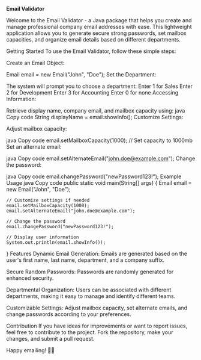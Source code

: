 **Email Validator**

Welcome to the Email Validator - a Java package that helps you create and manage professional company email addresses with ease. This lightweight application allows you to generate secure strong passwords, set mailbox capacities, and organize email details based on different departments.

Getting Started
To use the Email Validator, follow these simple steps:

Create an Email Object:

Email email = new Email("John", "Doe");
Set the Department:

The system will prompt you to choose a department:
Enter 1 for Sales
Enter 2 for Development
Enter 3 for Accounting
Enter 0 for none
Accessing Information:

Retrieve display name, company email, and mailbox capacity using:
java
Copy code
String displayName = email.showInfo();
Customize Settings:

Adjust mailbox capacity:

java
Copy code
email.setMailboxCapacity(1000); // Set capacity to 1000mb
Set an alternate email:

java
Copy code
email.setAlternateEmail("john.doe@example.com");
Change the password:

java
Copy code
email.changePassword("newPassword123!");
Example Usage
java
Copy code
public static void main(String[] args) {
    Email email = new Email("John", "Doe");
    
    // Customize settings if needed
    email.setMailboxCapacity(1000);
    email.setAlternateEmail("john.doe@example.com");
    
    // Change the password
    email.changePassword("newPassword123!");
    
    // Display user information
    System.out.println(email.showInfo());
}
Features
Dynamic Email Generation: Emails are generated based on the user's first name, last name, department, and a company suffix.

Secure Random Passwords: Passwords are randomly generated for enhanced security.

Departmental Organization: Users can be associated with different departments, making it easy to manage and identify different teams.

Customizable Settings: Adjust mailbox capacity, set alternate emails, and change passwords according to your preferences.

Contribution
If you have ideas for improvements or want to report issues, feel free to contribute to the project. Fork the repository, make your changes, and submit a pull request.

Happy emailing! 📧✨
